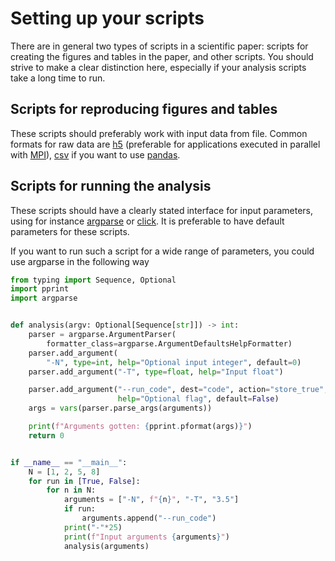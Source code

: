 # Setting up your scripts

There are in general two types of scripts in a scientific paper: scripts for creating the figures and tables in the paper, and other scripts. You should strive to make a clear distinction here, especially if your analysis scripts take a long time to run.

## Scripts for reproducing figures and tables
These scripts should preferably work with input data from file.
Common formats for raw data are [h5](https://docs.fileformat.com/misc/h5/) (preferable for applications executed in parallel with [MPI](https://www.mcs.anl.gov/research/projects/mpi/)), [csv](https://docs.fileformat.com/spreadsheet/csv/) if you want to use [pandas](https://pandas.pydata.org/docs/reference/api/pandas.read_csv.html).


## Scripts for running the analysis
These scripts should have a clearly stated interface for input parameters, using for instance [argparse](https://docs.python.org/3/library/argparse.html) or [click](https://click.palletsprojects.com/en/latest/).
It is preferable to have default parameters for these scripts.

If you want to run such a script for a wide range of parameters, you could use argparse in the following way
```python
from typing import Sequence, Optional
import pprint
import argparse


def analysis(argv: Optional[Sequence[str]]) -> int:
    parser = argparse.ArgumentParser(
        formatter_class=argparse.ArgumentDefaultsHelpFormatter)
    parser.add_argument(
        "-N", type=int, help="Optional input integer", default=0)
    parser.add_argument("-T", type=float, help="Input float")

    parser.add_argument("--run_code", dest="code", action="store_true",
                        help="Optional flag", default=False)
    args = vars(parser.parse_args(arguments))

    print(f"Arguments gotten: {pprint.pformat(args)}")
    return 0


if __name__ == "__main__":
    N = [1, 2, 5, 8]
    for run in [True, False]:
        for n in N:
            arguments = ["-N", f"{n}", "-T", "3.5"]
            if run:
                arguments.append("--run_code")
            print("-"*25)
            print(f"Input arguments {arguments}")
            analysis(arguments)

```